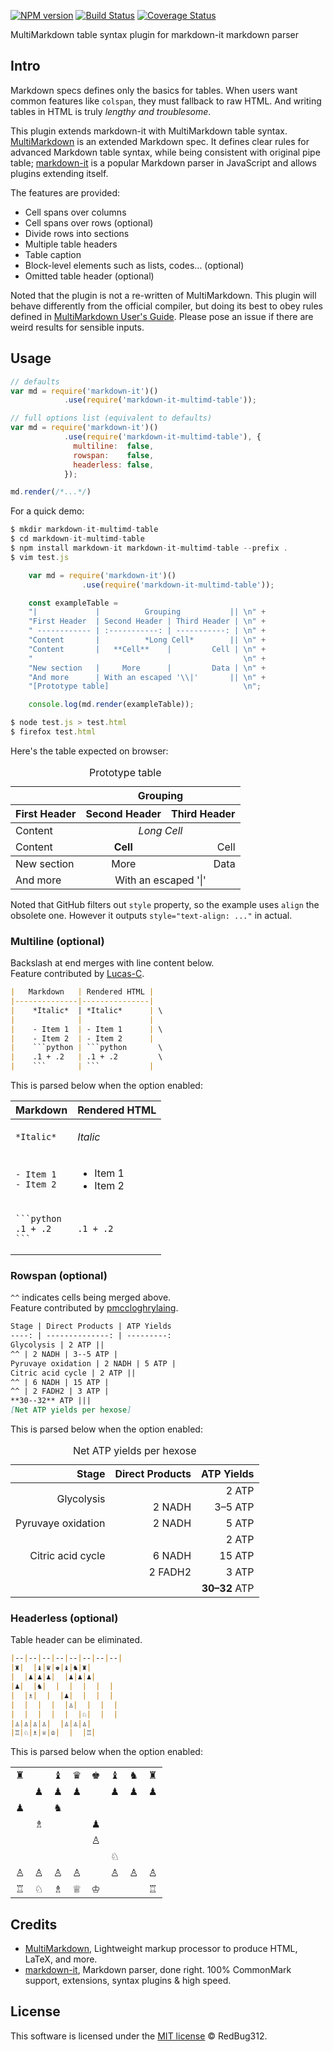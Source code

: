 [![NPM version](https://img.shields.io/npm/v/markdown-it-multimd-table.svg?style=flat)](https://www.npmjs.org/package/markdown-it-multimd-table)
[![Build Status](https://travis-ci.org/RedBug312/markdown-it-multimd-table.svg?branch=master)](https://travis-ci.org/RedBug312/markdown-it-multimd-table)
[![Coverage Status](https://coveralls.io/repos/github/RedBug312/markdown-it-multimd-table/badge.svg?branch=master)](https://coveralls.io/github/RedBug312/markdown-it-multimd-table?branch=master)

MultiMarkdown table syntax plugin for markdown-it markdown parser

## Intro

Markdown specs defines only the basics for tables. When users want common
features like `colspan`, they must fallback to raw HTML. And writing tables in
HTML is truly *lengthy and troublesome*.

This plugin extends markdown-it with MultiMarkdown table syntax.
[MultiMarkdown][mmd6] is an extended Markdown spec. It defines clear rules for
advanced Markdown table syntax, while being consistent with original pipe
table; [markdown-it][mdit] is a popular Markdown parser in JavaScript and
allows plugins extending itself.

[mmd6]: https://fletcher.github.io/MultiMarkdown-6/
[mdit]: https://markdown-it.github.io/

The features are provided:
- Cell spans over columns
- Cell spans over rows (optional)
- Divide rows into sections
- Multiple table headers
- Table caption
- Block-level elements such as lists, codes... (optional)
- Omitted table header (optional)

Noted that the plugin is not a re-written of MultiMarkdown. This plugin will
behave differently from the official compiler, but doing its best to obey rules
defined in [MultiMarkdown User's Guide][mmd6-table]. Please pose an issue if
there are weird results for sensible inputs.

[mmd6-table]: https://fletcher.github.io/MultiMarkdown-6/syntax/tables.html

## Usage

```javascript
// defaults
var md = require('markdown-it')()
            .use(require('markdown-it-multimd-table'));

// full options list (equivalent to defaults)
var md = require('markdown-it')()
            .use(require('markdown-it-multimd-table'), {
              multiline:  false,
              rowspan:    false,
              headerless: false,
            });

md.render(/*...*/)
```

For a quick demo:
```javascript
$ mkdir markdown-it-multimd-table
$ cd markdown-it-multimd-table
$ npm install markdown-it markdown-it-multimd-table --prefix .
$ vim test.js

    var md = require('markdown-it')()
                .use(require('markdown-it-multimd-table'));

    const exampleTable =
    "|             |          Grouping           || \n" +
    "First Header  | Second Header | Third Header | \n" +
    " ------------ | :-----------: | -----------: | \n" +
    "Content       |          *Long Cell*        || \n" +
    "Content       |   **Cell**    |         Cell | \n" +
    "                                               \n" +
    "New section   |     More      |         Data | \n" +
    "And more      | With an escaped '\\|'       || \n" +
    "[Prototype table]                              \n";

    console.log(md.render(exampleTable));

$ node test.js > test.html
$ firefox test.html
```

Here's the table expected on browser:

<table>
<thead>
<tr>
<th></th>
<th align="center" colspan="2">Grouping</th>
</tr>
<tr>
<th>First Header</th>
<th align="center">Second Header</th>
<th align="right">Third Header</th>
</tr>
</thead>
<tbody>
<tr>
<td>Content</td>
<td align="center" colspan="2"><em>Long Cell</em></td>
</tr>
<tr>
<td>Content</td>
<td align="center"><strong>Cell</strong></td>
<td align="right">Cell</td>
</tr>
</tbody>
<tbody>
<tr>
<td>New section</td>
<td align="center">More</td>
<td align="right">Data</td>
</tr>
<tr>
<td>And more</td>
<td align="center" colspan="2">With an escaped '|'</td>
</tr>
</tbody>
<caption id="prototypetable">Prototype table</caption>
</table>

Noted that GitHub filters out `style` property, so the example uses `align` the
obsolete one. However it outputs `style="text-align: ..."` in actual.

### Multiline (optional)

Backslash at end merges with line content below.<br>
Feature contributed by [Lucas-C](https://github.com/Lucas-C).

```markdown
|   Markdown   | Rendered HTML |
|--------------|---------------|
|    *Italic*  | *Italic*      | \
|              |               |
|    - Item 1  | - Item 1      | \
|    - Item 2  | - Item 2      |
|    ```python | ```python       \
|    .1 + .2   | .1 + .2         \
|    ```       | ```           |
```

This is parsed below when the option enabled:

<table>
<thead>
<tr>
<th>Markdown</th>
<th>Rendered HTML</th>
</tr>
</thead>
<tbody>
<tr>
<td>
<pre><code>*Italic*
</code></pre>
</td>
<td>
<p><em>Italic</em></p>
</td>
</tr>
<tr>
<td>
<pre><code>- Item 1
- Item 2</code></pre>
</td>
<td>
<ul>
<li>Item 1</li>
<li>Item 2</li>
</ul>
</td>
</tr>
<tr>
<td>
<pre><code>```python
.1 + .2
```</code></pre>
</td>
<td>
<pre><code class="language-python">.1 + .2
</code></pre>
</td>
</tr>
</tbody>
</table>

### Rowspan (optional)

`^^` indicates cells being merged above.<br>
Feature contributed by [pmccloghrylaing](https://github.com/pmccloghrylaing).

```markdown
Stage | Direct Products | ATP Yields
----: | --------------: | ---------:
Glycolysis | 2 ATP ||
^^ | 2 NADH | 3--5 ATP |
Pyruvaye oxidation | 2 NADH | 5 ATP |
Citric acid cycle | 2 ATP ||
^^ | 6 NADH | 15 ATP |
^^ | 2 FADH2 | 3 ATP |
**30--32** ATP |||
[Net ATP yields per hexose]
```

This is parsed below when the option enabled:

<table>
<caption id="netatpyieldsperhexose">Net ATP yields per hexose</caption>
<thead>
<tr>
<th align="right">Stage</th>
<th align="right">Direct Products</th>
<th align="right">ATP Yields</th>
</tr>
</thead>
<tbody>
<tr>
<td align="right" rowspan="2">Glycolysis</td>
<td align="right" colspan="2">2 ATP</td>
</tr>
<tr>
<td align="right">2 NADH</td>
<td align="right">3–5 ATP</td>
</tr>
<tr>
<td align="right">Pyruvaye oxidation</td>
<td align="right">2 NADH</td>
<td align="right">5 ATP</td>
</tr>
<tr>
<td align="right" rowspan="3">Citric acid cycle</td>
<td align="right" colspan="2">2 ATP</td>
</tr>
<tr>
<td align="right">6 NADH</td>
<td align="right">15 ATP</td>
</tr>
<tr>
<td align="right">2 FADH2</td>
<td align="right">3 ATP</td>
</tr>
<tr>
<td align="right" colspan="3"><strong>30–32</strong> ATP</td>
</tr>
</tbody>
</table>

### Headerless (optional)

Table header can be eliminated.

```markdown
|--|--|--|--|--|--|--|--|
|♜|  |♝|♛|♚|♝|♞|♜|
|  |♟|♟|♟|  |♟|♟|♟|
|♟|  |♞|  |  |  |  |  |
|  |♗|  |  |♟|  |  |  |
|  |  |  |  |♙|  |  |  |
|  |  |  |  |  |♘|  |  |
|♙|♙|♙|♙|  |♙|♙|♙|
|♖|♘|♗|♕|♔|  |  |♖|
```

This is parsed below when the option enabled:

<table>
<tbody>
<tr>
<td>♜</td>
<td></td>
<td>♝</td>
<td>♛</td>
<td>♚</td>
<td>♝</td>
<td>♞</td>
<td>♜</td>
</tr>
<tr>
<td></td>
<td>♟</td>
<td>♟</td>
<td>♟</td>
<td></td>
<td>♟</td>
<td>♟</td>
<td>♟</td>
</tr>
<tr>
<td>♟</td>
<td></td>
<td>♞</td>
<td></td>
<td></td>
<td></td>
<td></td>
<td></td>
</tr>
<tr>
<td></td>
<td>♗</td>
<td></td>
<td></td>
<td>♟</td>
<td></td>
<td></td>
<td></td>
</tr>
<tr>
<td></td>
<td></td>
<td></td>
<td></td>
<td>♙</td>
<td></td>
<td></td>
<td></td>
</tr>
<tr>
<td></td>
<td></td>
<td></td>
<td></td>
<td></td>
<td>♘</td>
<td></td>
<td></td>
</tr>
<tr>
<td>♙</td>
<td>♙</td>
<td>♙</td>
<td>♙</td>
<td></td>
<td>♙</td>
<td>♙</td>
<td>♙</td>
</tr>
<tr>
<td>♖</td>
<td>♘</td>
<td>♗</td>
<td>♕</td>
<td>♔</td>
<td></td>
<td></td>
<td>♖</td>
</tr>
</tbody>
</table>

## Credits

* [MultiMarkdown][mmd6], Lightweight
  markup processor to produce HTML, LaTeX, and more.
* [markdown-it][mdit], Markdown parser, done right.
  100% CommonMark support, extensions, syntax plugins &amp; high speed.

## License

This software is licensed under the [MIT license][license] &copy; RedBug312.

[license]: https://opensource.org/licenses/mit-license.php
